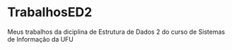 # TrabalhosED2
Meus trabalhos da diciplina de Estrutura de Dados 2 do curso de Sistemas de Informação da UFU
